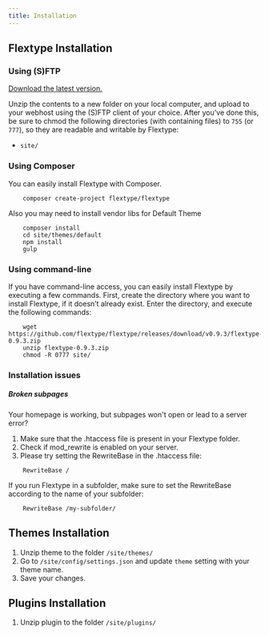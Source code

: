```yaml
---
title: Installation
---
```


## Flextype Installation

### Using (S)FTP

[Download the latest version.](http://flextype.org/download)

Unzip the contents to a new folder on your local computer, and upload to your webhost using the (S)FTP client of your choice. After you’ve done this, be sure to chmod the following directories (with containing files) to `755` (or `777`), so they are readable and writable by Flextype:

* `site/`

### Using Composer

You can easily install Flextype with Composer.
```
    composer create-project flextype/flextype
```
Also you may need to install vendor libs for Default Theme
```
    composer install
    cd site/themes/default
    npm install
    gulp
```

### Using command-line

If you have command-line access, you can easily install Flextype by executing a few commands. First, create the directory where you want to install Flextype, if it doesn’t already exist. Enter the directory, and execute the following commands:
```
    wget https://github.com/flextype/flextype/releases/download/v0.9.3/flextype-0.9.3.zip
    unzip flextype-0.9.3.zip
    chmod -R 0777 site/
```
### Installation issues

##### Broken subpages

Your homepage is working, but subpages won't open or lead to a server error?

1. Make sure that the .htaccess file is present in your Flextype folder.
2. Check if mod_rewrite is enabled on your server.
3. Please try setting the RewriteBase in the .htaccess file:
```
    RewriteBase /
```
If you run Flextype in a subfolder, make sure to set the RewriteBase according to the name of your subfolder:
```
    RewriteBase /my-subfolder/
```

## Themes Installation

1. Unzip theme to the folder `/site/themes/`
2. Go to `/site/config/settings.json` and update `theme` setting with your theme name.
3. Save your changes.


## Plugins Installation

1. Unzip plugin to the folder `/site/plugins/`
